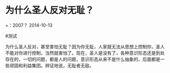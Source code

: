 # 为什么圣人反对无耻？

+：2007？
2014-10-13  

#测试 

为什么圣人反对，甚至害怕无耻？因为你无耻，人家就无法从思想上控制你，圣人不能对你进行控制，当然就害怕了。现在，圣人是没有了，各种意识形态还是到处存在的，一切的问题，都是人的问题，意识形态从来不是什么抽象的，后面都是一些顽固和利益集团。辨证地说，无耻者无敌。